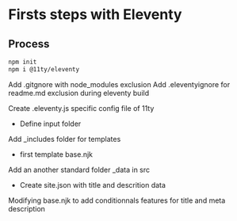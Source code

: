 # Firsts steps with Eleventy 

## Process

```bash
npm init
npm i @11ty/eleventy
```

Add .gitgnore with node_modules exclusion
Add .eleventyignore for readme.md exclusion during eleventy build

Create .eleventy.js specific config file of 11ty
    
- Define input folder

Add _includes folder for templates
- first template base.njk  

Add an another standard folder _data in src
- Create site.json with title and descrition data

Modifying base.njk to add conditionnals features for title and meta description 